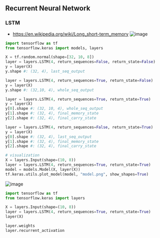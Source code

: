 
## Recurrent Neural Network
### LSTM
- https://en.wikipedia.org/wiki/Long_short-term_memory
![image](https://user-images.githubusercontent.com/56889151/151684845-57d8fb6f-7a4e-436e-882a-9f24f9826026.png)

```python
import tensorflow as tf
from tensorflow.keras import models, layers

X = tf.random.normal(shape=[32, 10, 8])
layer = layers.LSTM(4, return_sequences=False, return_state=False)
y = layer(X) 
y.shape #: (32, 4), last_seq_output

layer = layers.LSTM(4, return_sequences=True, return_state=False)
y = layer(X)
y.shape #: (32,10, 4), whole_seq_output

layer = layers.LSTM(4, return_sequences=True, return_state=True)
y = layer(X)
y[0].shape #: (32, 10, 4), whole_seq_output
y[1].shape #: (32, 4), final_memory_state 
y[2].shape #: (32, 4), final_carry_state

layer = layers.LSTM(4, return_sequences=False, return_state=True)
y = layer(X)
y[0].shape #: (32, 4), last_seq_output
y[1].shape #: (32, 4), final_memory_state 
y[2].shape #: (32, 4), final_carry_state

# visualization
X = layers.Input(shape=(10, 8))
layer = layers.LSTM(4, return_sequences=True, return_state=True)
model = models.Model(X, layer(X))
tf.keras.utils.plot_model(model, "model.png", show_shapes=True)
```
![image](https://user-images.githubusercontent.com/56889151/151684225-0eb620d2-59bf-40b1-9e97-722125b86380.png)

```python
import tensorflow as tf
from tensorflow.keras import layers

X = layers.Input(shape=(10, 8))
layer = layers.LSTM(4, return_sequences=True, return_state=True)
layer(X)

layer.weights
layer.recurrent_activation
```

